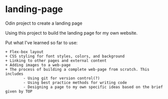 # landing-page
Odin project to create a landing page

Using this project to build the landing page for my own website.

Put what I've learned so far to use:

	+ Flex-box layout
	+ CSS styling for font styles, colors, and background 
	+ Linking to other pages and external content
	+ Adding images to a web-page
	+ The process of building a complete web-page from scratch. This includes
			- Using git for version control(?)
			- Using best practice methods for writing code
			- Designing a page to my own specific ideas based on the brief given by TOP
			


